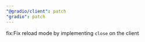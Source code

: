 ```yaml
---
"@gradio/client": patch
"gradio": patch
---
```


fix:Fix reload mode by implementing `close` on the client
